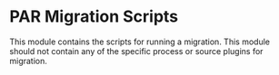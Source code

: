 # PAR Migration Scripts
This module contains the scripts for running a migration. This module should not contain any of the specific process or source plugins for migration.
